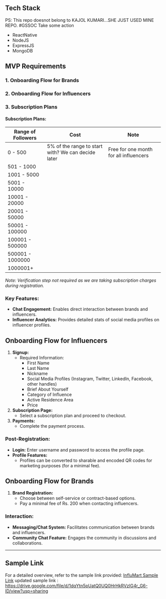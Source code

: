 ## Tech Stack

PS: This repo doesnot belong to KAJOL KUMARI...SHE JUST USED MINE REPO. #GSSOC Take some action 


- ReactNative
- NodeJS
- ExpressJS
- MongoDB

## MVP Requirements

### 1. Onboarding Flow for Brands
### 2. Onboarding Flow for Influencers
### 3. Subscription Plans

#### Subscription Plans:

| Range of Followers      | Cost                                       | Note                                        |
|-------------------------|--------------------------------------------|---------------------------------------------|
| 0 - 500                 | 5% of the range to start with? We can decide later | Free for one month for all influencers     |
| 501 - 1000              |                                            |                                             |
| 1001 - 5000             |                                            |                                             |
| 5001 - 10000            |                                            |                                             |
| 10001 - 20000           |                                            |                                             |
| 20001 - 50000           |                                            |                                             |
| 50001 - 100000          |                                            |                                             |
| 100001 - 500000         |                                            |                                             |
| 500001 - 1000000        |                                            |                                             |
| 1000001+                |                                            |                                             |

*Note: Verification step not required as we are taking subscription charges during registration.*

### Key Features:
- **Chat Engagement:** Enables direct interaction between brands and influencers.
- **Influencer Analytics:** Provides detailed stats of social media profiles on influencer profiles.

## Onboarding Flow for Influencers

1. **Signup:**
   - Required Information: 
     - First Name
     - Last Name
     - Nickname
     - Social Media Profiles (Instagram, Twitter, LinkedIn, Facebook, other handles)
     - Brief About Yourself
     - Category of Influence
     - Active Residence Area
     - Price
2. **Subscription Page:**
   - Select a subscription plan and proceed to checkout.
3. **Payments:**
   - Complete the payment process.

### Post-Registration:
- **Login:** Enter username and password to access the profile page.
- **Profile Features:**
  - Profiles can be converted to sharable and encoded QR codes for marketing purposes (for a minimal fee).

## Onboarding Flow for Brands

1. **Brand Registration:**
   - Choose between self-service or contract-based options.
   - Pay a minimal fee of Rs. 200 when contacting influencers.

### Interaction:
- **Messaging/Chat System:** Facilitates communication between brands and influencers.
- **Community Chat Feature:** Engages the community in discussions and collaborations.

---

## Sample Link

For a detailed overview, refer to the sample link provided: [InfluMart Sample Link](https://drive.google.com/file/d/19SCqhvAmjgwR2hrAgDX-WMtil89ElJET/view?usp=share_link)
updated sample link : https://drive.google.com/file/d/1dqYtn5pUatQ0UQ0HrHkRVzIG4r_G6-ID/view?usp=sharing
